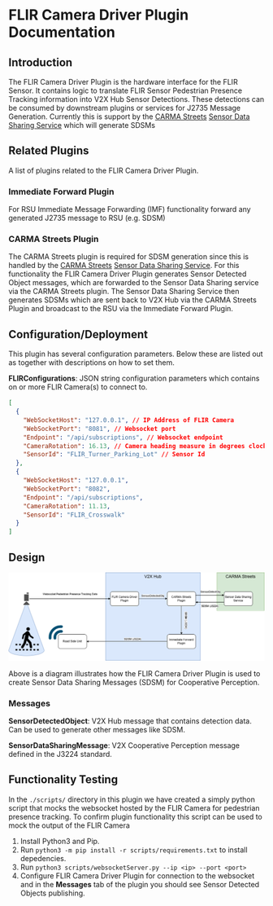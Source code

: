 # FLIR Camera Driver Plugin Documentation

## Introduction
The FLIR Camera Driver Plugin is the hardware interface for the FLIR Sensor. It contains logic to translate FLIR Sensor Pedestrian Presence Tracking information into V2X Hub Sensor Detections. These detections can be consumed by downstream plugins or services for J2735 Message Generation. Currently this is support by the [CARMA Streets](https://github.com/usdot-fhwa-stol/carma-streets) [Sensor Data Sharing Service](https://github.com/usdot-fhwa-stol/carma-streets/tree/develop/sensor_data_sharing_service) which will generate SDSMs

## Related Plugins

A list of plugins related to the FLIR Camera Driver Plugin.

### Immediate Forward Plugin

For RSU Immediate Message Forwarding (IMF) functionality forward any generated J2735 message to RSU (e.g. SDSM)

### CARMA Streets Plugin

The CARMA Streets plugin is required for SDSM generation since this is handled by the [CARMA Streets](https://github.com/usdot-fhwa-stol/carma-streets) [Sensor Data Sharing Service](https://github.com/usdot-fhwa-stol/carma-streets/tree/develop/sensor_data_sharing_service). For this functionality the FLIR Camera Driver Plugin generates Sensor Detected Object messages, which are forwarded to the Sensor Data Sharing service via the CARMA Streets plugin. The Sensor Data Sharing Service then generates SDSMs which are sent back to V2X Hub via the CARMA Streets Plugin  and broadcast to the RSU via the Immediate Forward Plugin.


## Configuration/Deployment

This plugin has several configuration parameters. Below these are listed out as together with descriptions on how to set them.

**FLIRConfigurations**: JSON string configuration parameters which contains on or more FLIR Camera(s) to connect to.

```json
[
  {
    "WebSocketHost": "127.0.0.1", // IP Address of FLIR Camera
    "WebSocketPort": "8081", // Websocket port
    "Endpoint": "/api/subscriptions", // Websocket endpoint
    "CameraRotation": 16.13, // Camera heading measure in degrees clockwise from North
    "SensorId": "FLIR_Turner_Parking_Lot" // Sensor Id 
  },
  {
    "WebSocketHost": "127.0.0.1",
    "WebSocketPort": "8082",
    "Endpoint": "/api/subscriptions",
    "CameraRotation": 11.13,
    "SensorId": "FLIR_Crosswalk"
  }
]
```


## Design
![Alt text](docs/FLIRCameraDriverArchitecture.drawio.png)

Above is a diagram illustrates how the FLIR Camera Driver Plugin is used to create Sensor Data Sharing Messages (SDSM) for Cooperative Perception.

### Messages

**SensorDetectedObject**: V2X Hub message that contains detection data. Can be used to generate other messages like SDSM.

**SensorDataSharingMessage**: V2X Cooperative Perception message defined in the J3224 standard.


## Functionality Testing
In the `./scripts/` directory in this plugin we have created a simply python script that mocks the websocket hosted by the FLIR Camera for pedestrian presence tracking. To confirm plugin functionality this script can be used to mock the output of the FLIR Camera

1) Install Python3 and Pip.
2) Run `python3 -m pip install -r scripts/requirements.txt` to install depedencies.
3) Run `python3 scripts/websocketServer.py --ip <ip> --port <port>`
4) Configure FLIR Camera Driver Plugin for connection to the websocket and in the **Messages** tab of the plugin you should see Sensor Detected Objects publishing. 
